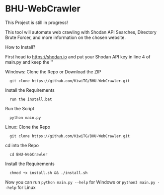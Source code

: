 # BHU-WebCrawler

This Project is still in progress!

This tool will automate web crawling with Shodan API Searches, Directory Brute Forcer, and more information on the chosen website.


How to Install?

First head to https://shodan.io and put your Shodan API key in line 4 of main.py and keep the ''

Windows:
  Clone the Repo or Download the ZIP
  
      git clone https://github.com/KiwiTG/BHU-WebCrawler.git
    
  Install the Requirements
  
      run the install.bat
    
  Run the Script
  
      python main.py
  
  
  
Linux:
  Clone the Repo
  
      git clone https://github.com/KiwiTG/BHU-WebCrawler.git
    
  cd into the Repo
  
      cd BHU-WebCrawler
    
  Install the Requirements
  
      chmod +x install.sh && ./install.sh
   
  Now you can run ```python main.py --help``` for Windows or ```python3 main.py --help``` for Linux
